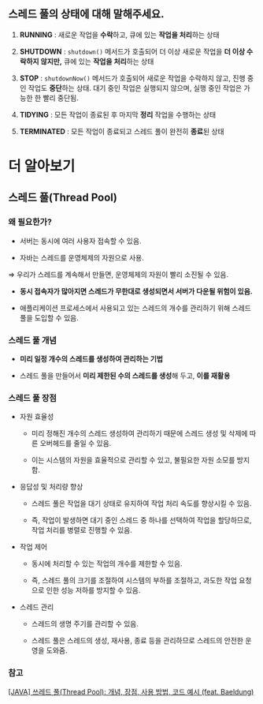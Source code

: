 ## 스레드 풀의 상태에 대해 말해주세요.

1. **RUNNING** : 새로운 작업을 **수락**하고, 큐에 있는 **작업을 처리**하는 상태

2. **SHUTDOWN** : `shutdown()` 메서드가 호출되어 더 이상 새로운 작업을 **더 이상 수락하지 않지만,** 큐에 있는 **작업을 처리**하는 상태
3. **STOP** : `shutdownNow()` 메서드가 호출되어 새로운 작업을 수락하지 않고, 진행 중인 작업도 **중단**하는 상태. 대기 중인 작업은 실행되지 않으며, 실행 중인 작업은 가능한 한 빨리 중단됨.
4. **TIDYING** : 모든 작업이 종료된 후 마지막 **정리** 작업을 수행하는 상태
5. **TERMINATED** : 모든 작업이 종료되고 스레드 풀이 완전히 **종료**된 상태

# 더 알아보기

## 스레드 풀(Thread Pool)

### 왜 필요한가?

- 서버는 동시에 여러 사용자 접속할 수 있음.

- 자바는 스레드를 운영체제의 자원으로 사용.

⇒ 우리가 스레드를 계속해서 만들면, 운영체제의 자원이 빨리 소진될 수 있음.

- **동시 접속자가 많아지면 스레드가 무한대로 생성되면서 서버가 다운될 위험이 있음.**

- 애플리케이션 프로세스에서 사용되고 있는 스레드의 개수를 관리하기 위해 스레드 풀을 도입할 수 있음.

### 스레드 풀 개념

- **미리 일정 개수의 스레드를 생성하여 관리하는 기법**

- 스레드 풀을 만들어서 **미리 제한된 수의 스레드를 생성**해 두고, **이를 재활용**

### 스레드 풀 장점

- 자원 효율성

  - 미리 정해진 개수의 스레드 생성하여 관리하기 때문에 스레드 생성 및 삭제에 따른 오버헤드를 줄일 수 있음.

  - 이는 시스템의 자원을 효율적으로 관리할 수 있고, 불필요한 자원 소모를 방지함.

- 응답성 및 처리량 향상

  - 스레드 풀은 작업을 대기 상태로 유지하여 작업 처리 속도를 향상시킬 수 있음.

  - 즉, 작업이 발생하면 대기 중인 스레드 중 하나를 선택하여 작업을 할당하므로, 작업 처리를 병렬로 진행할 수 있음.

- 작업 제어

  - 동시에 처리할 수 있는 작업의 개수를 제한할 수 있음.

  - 즉, 스레드 풀의 크기를 조절하여 시스템의 부하를 조절하고, 과도한 작업 요청으로 인한 성능 저하를 방지할 수 있음.

- 스레드 관리

  - 스레드의 생명 주기를 관리할 수 있음.

  - 스레드 풀은 스레드의 생성, 재사용, 종료 등을 관리하므로 스레드의 안전한 운영을 도와줌.

### 참고

[[JAVA] 쓰레드 풀(Thread Pool): 개념, 장점, 사용 방법, 코드 예시 (feat. Baeldung)](https://engineerinsight.tistory.com/197)
